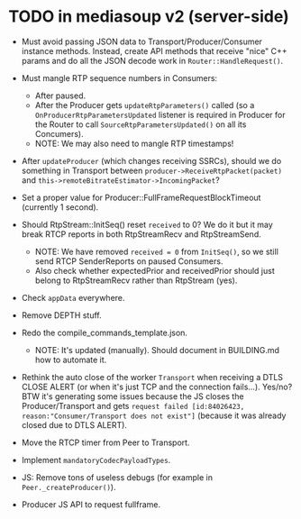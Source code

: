 # TODO in mediasoup v2 (server-side)

* Must avoid passing JSON data to Transport/Producer/Consumer instance methods. Instead, create API methods that receive "nice" C++ params and do all the JSON decode work in `Router::HandleRequest()`.

* Must mangle RTP sequence numbers in Consumers:
  - After paused.
  - After the Producer gets `updateRtpParameters()` called (so a `OnProducerRtpParametersUpdated` listener is required in Producer for the Router to call `SourceRtpParametersUpdated()` on all its Concumers).
  - NOTE: We may also need to mangle RTP timestamps!

* After `updateProducer` (which changes receiving SSRCs), should we do something in Transport between `producer->ReceiveRtpPacket(packet)` and `this->remoteBitrateEstimator->IncomingPacket`?

* Set a proper value for Producer::FullFrameRequestBlockTimeout (currently 1 second).

* Should RtpStream::InitSeq() reset `received` to 0? We do it but it may break RTCP reports in both RtpStreamRecv and RtpStreamSend.
  - NOTE: We have removed `received = 0` from `InitSeq()`, so we still send RTCP SenderReports on paused Consumers.
  - Also check whether expectedPrior and receivedPrior should just belong to RtpStreamRecv rather than RtpStream (yes).

* Check `appData` everywhere.

* Remove DEPTH stuff.

* Redo the compile_commands_template.json.
  - NOTE: It's updated (manually). Should document in BUILDING.md how to automate it.

* Rethink the auto close of the worker `Transport` when receiving a DTLS CLOSE ALERT (or when it's just TCP and the connection fails...). Yes/no? BTW it's generating some issues because the JS closes the Producer/Transport and gets `request failed [id:84026423, reason:"Consumer/Transport does not exist"]` (because it was already closed due to DTLS ALERT).

* Move the RTCP timer from Peer to Transport.

* Implement `mandatoryCodecPayloadTypes`.

* JS: Remove tons of useless debugs (for example in `Peer._createProducer()`).

* Producer JS API to request fullframe.
